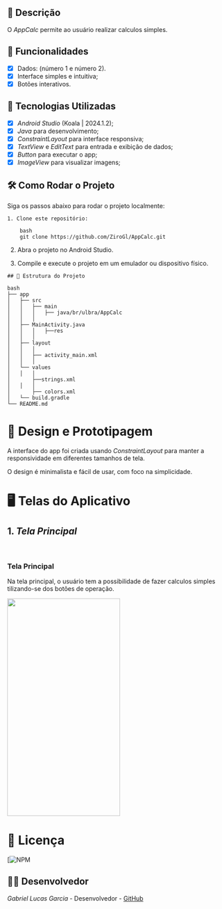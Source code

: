 ## 📱 Descrição

O *AppCalc* permite ao usuário realizar calculos simples. 

## 🔧 Funcionalidades

- [x] Dados: (número 1 e número 2).
- [x] Interface simples e intuitiva;
- [x] Botões interativos.

## 🚀 Tecnologias Utilizadas

- [x] *Android Studio* (Koala | 2024.1.2);
- [x] *Java* para desenvolvimento;
- [x] *ConstraintLayout* para interface responsiva;
- [x] *TextView* e *EditText* para entrada e exibição de dados;
- [x] *Button* para executar o app;
- [x] *ImageView* para visualizar imagens;

## 🛠️ Como Rodar o Projeto

Siga os passos abaixo para rodar o projeto localmente:
```
1. Clone este repositório:

    bash
    git clone https://github.com/ZiroGl/AppCalc.git
```
    

2. Abra o projeto no Android Studio.

3. Compile e execute o projeto em um emulador ou dispositivo físico.

```
## 📂 Estrutura do Projeto

bash
├── app
│   ├── src
│   │   ├── main
│   │   │   ├── java/br/ulbra/AppCalc
│   │   │  
│   ├── MainActivity.java        
│   │   │   ├──res
│   │   │  
│   ├── layout
│   │   │  
│   │   ├── activity_main.xml      
│   │   │  
│   └── values
│   │   │  
│       ├──strings.xml                       
│   │   │  
│       ├── colors.xml             
│   └── build.gradle               
└── README.md                      
```


 
# 🎨 Design e Prototipagem
 
A interface do app foi criada usando *ConstraintLayout* para manter a responsividade em diferentes tamanhos de tela.
 
O design é minimalista e fácil de usar, com foco na simplicidade.
 
# 🖥️ Telas do Aplicativo
 
## 1. *Tela Principal*
 <br> <h3> Tela Principal</h3>
Na tela principal, o usuário tem a possibilidade de fazer calculos simples tilizando-se dos botões de operação.


<img src="https://github.com/user-attachments/assets/2ec63264-0b83-4cc6-85e9-907d3cfe3ddb" width="260" height="500"/>

# 📄 Licença

[![NPM](https://github.com/ZiroGl/AppCalc/blob/main/LICENSE)  

## 👨‍💻 Desenvolvedor 

*Gabriel Lucas Garcia* - Desenvolvedor - [GitHub](https://github.com/ZiroGl) 


